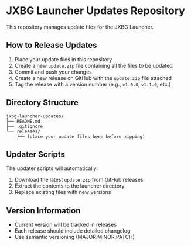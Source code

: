 # JXBG Launcher Updates Repository

This repository manages update files for the JXBG Launcher.

## How to Release Updates

1. Place your update files in this repository
2. Create a new `update.zip` file containing all the files to be updated
3. Commit and push your changes
4. Create a new release on GitHub with the `update.zip` file attached
5. Tag the release with a version number (e.g., `v1.0.0`, `v1.1.0`, etc.)

## Directory Structure

```
jxbg-launcher-updates/
├── README.md
├── .gitignore
└── releases/
    └── (place your update files here before zipping)
```

## Updater Scripts

The updater scripts will automatically:
1. Download the latest `update.zip` from GitHub releases
2. Extract the contents to the launcher directory
3. Replace existing files with new versions

## Version Information

- Current version will be tracked in releases
- Each release should include detailed changelog
- Use semantic versioning (MAJOR.MINOR.PATCH)